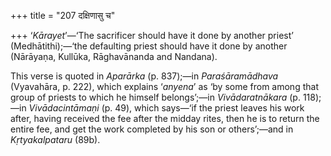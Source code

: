 +++
title = "207 दक्षिणासु च"

+++
‘*Kārayet*’—‘The sacrificer should have it done by another priest’
(Medhātithi);—‘the defaulting priest should have it done by another
(Nārāyaṇa, Kullūka, Rāghavānanda and Nandana).

This verse is quoted in *Aparārka* (p. 837);—in *Paraśāramādhava*
(Vyavahāra, p. 222), which explains ‘*anyena*’ as ‘by some from among
that group of priests to which he himself belongs’;—in *Vivādaratnākara*
(p. 118);—in *Vivādacintāmaṇi* (p. 49), which says—‘if the priest leaves
his work after, having received the fee after the midday rites, then he
is to return the entire fee, and get the work completed by his son or
others’;—and in *Kṛtyakalpataru* (89b).


